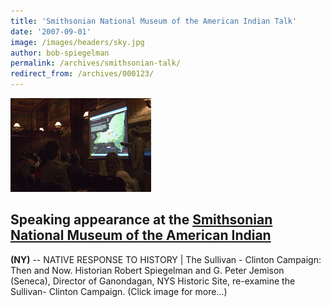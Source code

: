 ```yaml
---
title: 'Smithsonian National Museum of the American Indian Talk'
date: '2007-09-01'
image: /images/headers/sky.jpg
author: bob-spiegelman
permalink: /archives/smithsonian-talk/
redirect_from: /archives/000123/
---
```

[![Smithsonian lecture image](/images/thumbs/smiththumb.jpg)](/images/gallery/albums/smithsonian/CRW_7888.jpg)

## Speaking appearance at the [Smithsonian National Museum of the American Indian](http://www.nmai.si.edu/) 
**(NY)** -- NATIVE RESPONSE TO HISTORY | The Sullivan - Clinton Campaign: Then and Now. Historian Robert Spiegelman and G. Peter Jemison (Seneca), Director of Ganondagan, NYS Historic Site, re-examine the Sullivan- Clinton Campaign. (Click image for more...)
